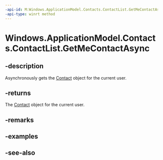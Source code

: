 ----api-id: M:Windows.ApplicationModel.Contacts.ContactList.GetMeContactAsync
-api-type: winrt method
---<!-- Method syntaxpublic Windows.Foundation.IAsyncOperation<Windows.ApplicationModel.Contacts.Contact> GetMeContactAsync()--># Windows.ApplicationModel.Contacts.ContactList.GetMeContactAsync## -descriptionAsynchronously gets the [Contact](contact.md) object for the current user.## -returnsThe [Contact](contact.md) object for the current user.## -remarks## -examples## -see-also